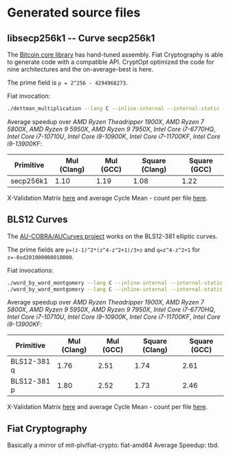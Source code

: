 # Generated source files

## libsecp256k1 --  Curve secp256k1

The [Bitcoin core library](https://github.com/bitcoin-core/secp256k1) has hand-tuned assembly. Fiat Cryptography is able to generate code with a compatible API. CryptOpt optimized the code for nine architectures and the on-average-best is here.

The prime field is `p = 2^256 - 4294968273`.

Fiat invocation: 
```bash
./dettman_multiplication --lang C --inline-internal --internal-static --use-value-barrier secp256k1_dettman 64 5 48 '2^256 - 4294968273'
```
Average speedup over *AMD Ryzen Theadripper 1900X*, *AMD Ryzen 7 5800X*, *AMD Ryzen 9 5950X*, *AMD Ryzen 9 7950X*, *Intel Core i7-6770HQ*, *Intel Core i7-10710U*, *Intel Core i9-10900K*, *Intel Core i7-11700KF*, *Intel Core i9-13900KF*:

| Primitive  | Mul (Clang) | Mul (GCC)  | Square (Clang) | Square (GCC) |
| -----------|-------------|------------|----------------|--------------|
| secp256k1  | 1.10        | 1.19       | 1.08           | 1.22         |

X-Validation Matrix [here](./secp256k1/xval.pdf) and average Cycle Mean - count per file [here](./secp256k1/Readme.md).

## BLS12 Curves
The [AU-COBRA/AUCurves project](https://github.com/AU-COBRA/AUCurves) works on the BLS12-381 elliptic curves.

The prime fields are `p=(z-1)^2*(z^4-z^2+1)/3+z` and `q=z^4-z^2+1` for `z=-0xd201000000010000`.

Fiat invocations:
```bash
./word_by_word_montgomery --lang C --inline-internal --internal-static --use-value-barrier bls12_381_q 64 '(-0xd201000000010000)^4 -(-0xd201000000010000)^2 + 1'
./word_by_word_montgomery --lang C --inline-internal --internal-static --use-value-barrier bls12_381_p 64 '(-0xd201000000010000 -1)^2 * ((-0xd201000000010000)^4 - (-0xd201000000010000)^2 + 1)/3 + (-0xd201000000010000)'
```

Average speedup over *AMD Ryzen Theadripper 1900X*, *AMD Ryzen 7 5800X*, *AMD Ryzen 9 5950X*, *AMD Ryzen 9 7950X*, *Intel Core i7-6770HQ*, *Intel Core i7-10710U*, *Intel Core i9-10900K*, *Intel Core i7-11700KF*, *Intel Core i9-13900KF*:

| Primitive   | Mul (Clang) | Mul (GCC)  | Square (Clang) | Square (GCC) |
| ------------|-------------|------------|----------------|--------------|
| BLS12-381 q | 1.76        | 2.51       | 1.74           | 2.61         |
| BLS12-381 p | 1.80        | 2.52       | 1.73           | 2.46         |

X-Validation Matrix [here](./bls12/xval.pdf) and average Cycle Mean - count per file [here](./bls12/Readme.md).

## Fiat Cryptography

Basically a mirror of mit-plv/fiat-crypto: fiat-amd64
Average Speedup: tbd.




